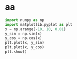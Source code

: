 # aa
```python {cmd="/home/toda/.local/share/virtualenvs/MyInterest-csCBqNJG/bin/python" matplotlib=true}
import numpy as np
import matplotlib.pyplot as plt
x = np.arange(-10, 10, 0.01)
y_sin = np.sin(x)
y_cos = np.cos(x)
plt.plot(x, y_sin)
plt.plot(x, y_cos)
plt.show()
```
